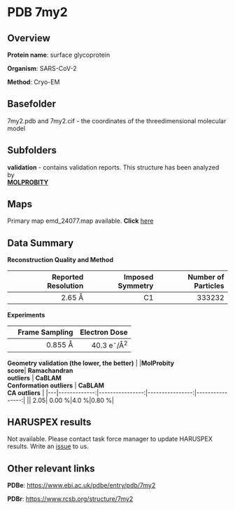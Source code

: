 # PDB 7my2

## Overview

**Protein name**: surface glycoprotein

**Organism**: SARS-CoV-2

**Method**: Cryo-EM



## Basefolder

7my2.pdb and 7my2.cif - the coordinates of the threedimensional molecular model

## Subfolders





**validation** - contains validation reports. This structure has been analyzed by <br>  [**MOLPROBITY**](https://github.com/thorn-lab/coronavirus_structural_task_force/tree/master/pdb/surface_glycoprotein/SARS-CoV-2/7my2/validation/molprobity)    



## Maps

Primary map emd_24077.map available. **Click** [here](http://ftp.wwpdb.org/pub/emdb/structures/EMD-24077/map/) 

## Data Summary
**Reconstruction Quality and Method**

|   | Reported Resolution | Imposed Symmetry | Number of Particles |
|---|-------------:|----------------:|--------------:|
|   |2.65 Å|C1|333232|

**Experiments**

|   | Frame Sampling | Electron Dose |
|---|-------------:|----------------:|
|   |0.855 Å|40.3 e<sup>-</sup>/Å<sup>2</sup>|

**Geometry validation (the lower, the better)**
|   |**MolProbity<br>score**| **Ramachandran<br>outliers** | **CaBLAM<br>Conformation outliers** | **CaBLAM<br>CA outliers** |
|---|-------------:|----------------:|----------------:|----------------:|
||  2.05|  0.00 %|4.0 %|0.80 %|

## HARUSPEX results

Not available. Please contact task force manager to update HARUSPEX results. Write an [issue](https://github.com/thorn-lab/coronavirus_structural_task_force/issues) to us.

## Other relevant links 
**PDBe**:  https://www.ebi.ac.uk/pdbe/entry/pdb/7my2
 
**PDBr**: https://www.rcsb.org/structure/7my2 
